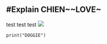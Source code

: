 #Explain CHIEN~~LOVE~
---
test test test
![](https://www.shutterstock.com/shutterstock/photos/2514328767/display_1500/stock-vector-collection-of-happy-labrador-retriever-dogs-running-with-joy-on-transparent-background-chocolate-2514328767.jpg)

```
print("DOGGIE")
```
